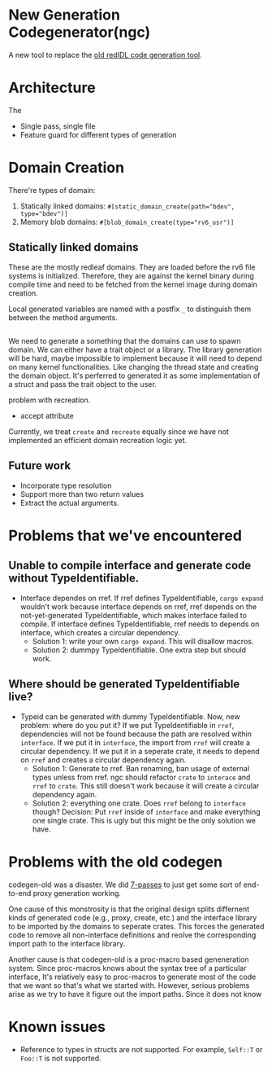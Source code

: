 # New Generation Codegenerator(ngc)

A new tool to replace the [old redIDL code generation tool](../codegen-old/README.md).

# Architecture

The 

* Single pass, single file
* Feature guard for different types of generation

# Domain Creation


There're types of domain:
1. Statically linked domains: `#[static_domain_create(path="bdev", type="bdev")]`
1. Memory blob domains: `#[blob_domain_create(type="rv6_usr")]`

## Statically linked domains
These are the mostly redleaf domains. They are loaded before the rv6 file systems is initialized.
Therefore, they are against the kernel binary during compile time and need to be fetched from the
kernel image during domain creation. 

Local generated variables are named with a postfix `_` to distinguish them between the method 
arguments.

## 

We need to generate a something that the domains can use to spawn domain. We can either have a 
trait object or a library. The library generation will be hard, maybe impossible to implement 
because it will need to depend on many kernel functionalities. Like changing the thread state and
creating the domain object. It's perferred to generated it as some implementation of a struct and 
pass the trait object to the user.

problem with recreation.
* accept attribute

Currently, we treat `create` and `recreate` equally since we have not implemented an efficient
domain recreation logic yet.

## Future work
* Incorporate type resolution
* Support more than two return values
* Extract the actual arguments.



# Problems that we've encountered
## Unable to compile interface and generate code without TypeIdentifiable.
* Interface dependes on rref. If rref defines TypeIdentifiable, `cargo expand` wouldn't work because
  interface depends on rref, rref depends on the not-yet-generated TypeIdentifiable, which makes
  interface failed to compile. If interface defines TypeIdentifiable, rref needs to depends on
  interface, which creates a circular dependency.
    * Solution 1: write your own `cargo expand`. This will disallow macros.
    * Solution 2: dummpy TypeIdentifiable. One extra step but should work.

## Where should be generated TypeIdentifiable live?
* Typeid can be generated with dummy TypeIdentifiable. Now, new problem: where do you put it? If we
  put TypeIdentifiable in `rref`, dependencies will not be found because the path are resolved 
  within `interface`. If we put it in `interface`, the import from `rref` will create a circular
  dependency. If we put it in a seperate crate, it needs to depend on `rref` and creates a circular
  dependency again. 
    * Solution 1:  Generate to rref. Ban renaming, ban usage of external types unless from rref.
      ngc should refactor `crate` to `interace` and `rref` to `crate`. This still doesn't work
      because it will create a circular dependency again.
    * Solution 2: everything one crate. Does `rref` belong to `interface` though?
  Decision: Put `rref` inside of `interface` and make everything one single crate. This is ugly but
  this might be the only solution we have.


# Problems with the old codegen

codegen-old was a disaster. We did [7-passes](https://github.com/mars-research/redleaf/blob/874b42c6a5f03c8b8484e2642ac35425b1acc518/interface/Makefile#L10)
to just get some sort of end-to-end proxy generation working.

One cause of this monstrosity is that the original design splits differnent kinds of generated
code (e.g., proxy, create, etc.) and the interface library to be imported by the domains 
to seperate crates. This forces the generated code to remove all non-interface definitions
and reolve the corresponding import path to the interface library.

Another cause is that codegen-old is a proc-macro based geneneration system.
Since proc-macros knows about the syntax
tree of a particular interface, It's relatively easy to proc-macros to generate most of the code
that we want so that's what we started with. However, serious problems arise as we try to have it
figure out the import paths. Since it does not know 


# Known issues
* Reference to types in structs are not supported. For example, `Self::T` or `Foo::T` is not supported.
